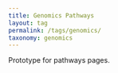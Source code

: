 ```yaml
---
title: Genomics Pathways
layout: tag
permalink: /tags/genomics/
taxonomy: genomics
---
```


Prototype for pathways pages.
